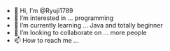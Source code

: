 - 👋 Hi, I’m @Ryuji1789
- 👀 I’m interested in ... programming
- 🌱 I’m currently learning ... Java and totally beginner
- 💞️ I’m looking to collaborate on ... more people
- 📫 How to reach me ...

<!---
Ryuji1789/Ryuji1789 is a ✨ special ✨ repository because its `README.md` (this file) appears on your GitHub profile.
You can click the Preview link to take a look at your changes.
--->
